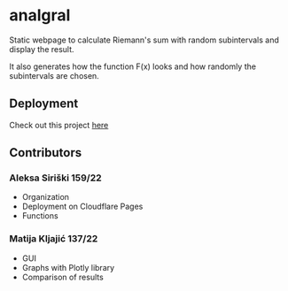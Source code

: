 # analgral

Static webpage to calculate Riemann's sum with random subintervals and display the result.

It also generates how the function F(x) looks and how randomly the subintervals are chosen.

## Deployment
Check out this project [here](https://analgral.tmina.org)

## Contributors

### Aleksa Siriški 159/22
* Organization
* Deployment on Cloudflare Pages
* Functions

### Matija Kljajić 137/22
* GUI
* Graphs with Plotly library
* Comparison of results
